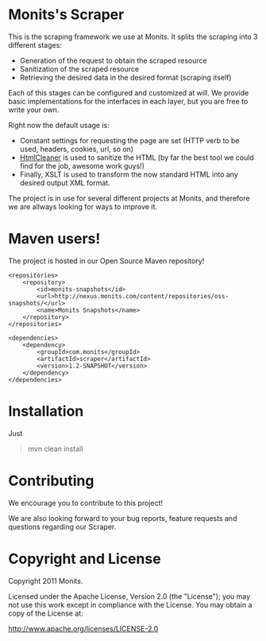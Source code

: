 # Monits's Scraper

This is the scraping framework we use at Monits. It splits the scraping into 3 different stages:

* Generation of the request to obtain the scraped resource
* Sanitization of the scraped resource
* Retrieving the desired data in the desired format (scraping itself)

Each of this stages can be configured and customized at will. We provide basic implementations for the interfaces in each layer, but you are free to write your own.

Right now the default usage is:
- Constant settings for requesting the page are set (HTTP verb to be used, headers, cookies, url, so on)
- [HtmlCleaner](http://htmlcleaner.sourceforge.net/) is used to sanitize the HTML (by far the best tool we could find for the job, awesome work guys!)
- Finally, XSLT is used to transform the now standard HTML into any desired output XML format.

The project is in use for several different projects at Monits, and therefore we are allways looking for ways to improve it.

# Maven users!

The project is hosted in our Open Source Maven repository!

	<repositories>
		<repository>
			<id>monits-snapshots</id>
			<url>http://nexus.monits.com/content/repositories/oss-snapshots/</url>
			<name>Monits Snapshots</name>
		</repository>
	</repositories>

	<dependencies>
		<dependency>
			<groupId>com.monits</groupId>
			<artifactId>scraper</artifactId>
			<version>1.2-SNAPSHOT</version>
		</dependency>
	</dependencies>

# Installation

Just

>
> mvn clean install
>

# Contributing

We encourage you to contribute to this project! 

We are also looking forward to your bug reports, feature requests and questions regarding our Scraper.

# Copyright and License

Copyright 2011 Monits.

Licensed under the Apache License, Version 2.0 (the "License"); you may not use this work except in compliance with the License. You may obtain a copy of the License at: 

http://www.apache.org/licenses/LICENSE-2.0


